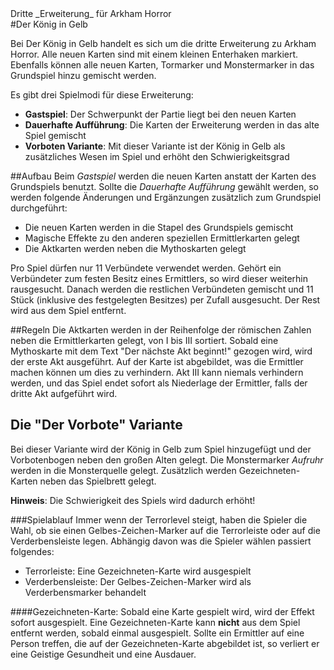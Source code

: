 <div class="expansion"> Dritte _Erweiterung_ für Arkham Horror</div>
#Der König in Gelb

Bei Der König in Gelb handelt es sich um die dritte Erweiterung zu Arkham Horror. Alle neuen Karten sind mit einem kleinen Enterhaken markiert. Ebenfalls können alle neuen Karten, Tormarker und Monstermarker in das Grundspiel hinzu gemischt werden.

Es gibt drei Spielmodi für diese Erweiterung:
- **Gastspiel**: Der Schwerpunkt der Partie liegt bei den neuen Karten
- **Dauerhafte Aufführung**: Die Karten der Erweiterung werden in das alte Spiel gemischt
- **Vorboten Variante**: Mit dieser Variante ist der König in Gelb als zusätzliches Wesen im Spiel und erhöht den Schwierigkeitsgrad

##Aufbau
Beim _Gastspiel_ werden die neuen Karten anstatt der Karten des Grundspiels benutzt. Sollte die _Dauerhafte Aufführung_ gewählt werden, so werden folgende Änderungen und Ergänzungen zusätzlich zum Grundspiel durchgeführt:
- Die neuen Karten werden in die Stapel des Grundspiels gemischt
- Magische Effekte zu den anderen speziellen Ermittlerkarten gelegt
- Die Aktkarten werden neben die Mythoskarten gelegt

Pro Spiel dürfen nur 11 Verbündete verwendet werden. Gehört ein Verbündeter zum festen Besitz eines Ermittlers, so wird dieser weiterhin rausgesucht. Danach werden die restlichen Verbündeten gemischt und 11 Stück (inklusive des festgelegten Besitzes) per Zufall ausgesucht. Der Rest wird aus dem Spiel entfernt.

##Regeln
Die Aktkarten werden in der Reihenfolge der römischen Zahlen neben die Ermittlerkarten gelegt, von I bis III sortiert. Sobald eine Mythoskarte mit dem Text "Der nächste Akt beginnt!" gezogen wird, wird der erste Akt ausgeführt. Auf der Karte ist abgebildet, was die Ermittler machen können um dies zu verhindern. Akt III kann niemals verhindern werden, und das Spiel endet sofort als Niederlage der Ermittler, falls der dritte Akt aufgeführt wird.

## Die "Der Vorbote" Variante
Bei dieser Variante wird der König in Gelb zum Spiel hinzugefügt und der Vorbotenbogen neben den großen Alten gelegt. Die Monstermarker _Aufruhr_ werden in die Monsterquelle gelegt. Zusätzlich werden Gezeichneten-Karten neben das Spielbrett gelegt.

**Hinweis**: Die Schwierigkeit des Spiels wird dadurch erhöht!

###Spielablauf
Immer wenn der Terrorlevel steigt, haben die Spieler die Wahl, ob sie einen Gelbes-Zeichen-Marker auf die Terrorleiste oder auf die Verderbensleiste legen. Abhängig davon was die Spieler wählen passiert folgendes:
- Terrorleiste: Eine Gezeichneten-Karte wird ausgespielt
- Verderbensleiste: Der Gelbes-Zeichen-Marker wird als Verderbensmarker behandelt

####Gezeichneten-Karte:
Sobald eine Karte gespielt wird, wird der Effekt sofort ausgespielt. Eine Gezeichneten-Karte kann **nicht** aus dem Spiel entfernt werden, sobald einmal ausgespielt.
Sollte ein Ermittler auf eine Person treffen, die auf der Gezeichneten-Karte abgebildet ist, so verliert er eine Geistige Gesundheit und eine Ausdauer.
